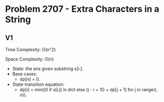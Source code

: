 # Problem 2707 - Extra Characters in a String

## V1

Time Complexity: O(n^2)

Space Complexity: O(n)

- State: the ans given substring s[i:].
- Base cases:
    - dp[n] = 0.
- State-transition equation:
    - dp[i] = min((0 if s[i:j] in dict else (j - i + 1)) + dp[j + 1] for j in range(i, n)).
